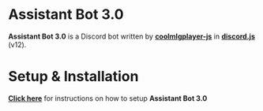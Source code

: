 # Assistant Bot 3.0

**Assistant Bot 3.0** is a Discord bot written by [**coolmlgplayer-js**](https://github.com/coolmlgplayer-js) in [**discord.js**](https://discord.js.org) (v12).

# Setup & Installation

[**Click here**](setup.md) for instructions on how to setup **Assistant Bot 3.0**
